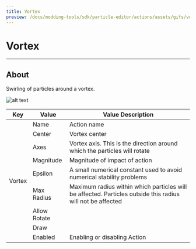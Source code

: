```yaml
---
title: Vortex
preview: /docs/modding-tools/sdk/particle-editor/actions/assets/gifs/vortex.gif
---
```


# Vortex

___

## About

Swirling of particles around a vortex.

![alt text](assets/gifs/vortex.gif)

<table><thead>
  <tr>
    <th>Key</th>
    <th>Value</th>
    <th>Value Description</th>
  </tr></thead>
<tbody>
  <tr>
    <td rowspan="9">Vortex</td>
    <td>Name</td>
    <td>Action name</td>
  </tr>
  <tr>
    <td>Center</td>
    <td>Vortex center</td>
  </tr>
  <tr>
    <td>Axes</td>
    <td>Vortex axis. This is the direction around which the particles will rotate</td>
  </tr>
  <tr>
    <td>Magnitude</td>
    <td>Magnitude of impact of action</td>
  </tr>
  <tr>
    <td>Epsilon</td>
    <td>A small numerical constant used to avoid numerical stability problems</td>
  </tr>
  <tr>
    <td>Max Radius</td>
    <td>Maximum radius within which particles will be affected. Particles outside this radius will not be affected</td>
  </tr>
  <tr>
    <td>Allow Rotate</td>
    <td></td>
  </tr>
  <tr>
    <td>Draw</td>
    <td></td>
  </tr>
  <tr>
    <td>Enabled</td>
    <td>Enabling or disabling Action</td>
  </tr>
</tbody>
</table>
